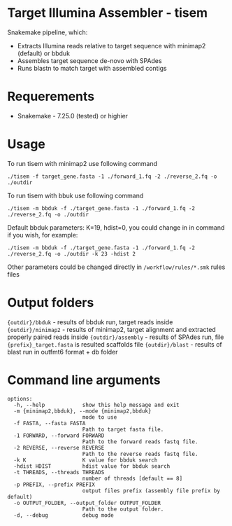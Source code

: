 # Target Illumina Assembler - tisem

Snakemake pipeline, which:
* Extracts Illumina reads relative to target sequence with minimap2 (default) or bbduk
* Assembles target sequence de-novo with SPAdes
* Runs blastn to match target with assembled contigs

# Requerements
* Snakemake - 7.25.0 (tested) or highier

# Usage
To run tisem with minimap2 use following command

 `./tisem -f target_gene.fasta -1 ./forward_1.fq -2 ./reverse_2.fq -o ./outdir`

To run tisem with bbuk use following command

 `./tisem -m bbduk -f ./target_gene.fasta -1 ./forward_1.fq -2 ./reverse_2.fq -o ./outdir`

Default bbduk parameters: K=19, hdist=0, you could change in in command if you wish, for example:

 `./tisem -m bbduk -f ./target_gene.fasta -1 ./forward_1.fq -2 ./reverse_2.fq -o ./outdir -k 23 -hdist 2`

Other parameters could be changed directly in `/workflow/rules/*.smk` rules files

# Output folders
`{outdir}/bbduk` - results of bbduk run, target reads inside
`{outdir}/minimap2` - results of minimap2, target alignment and extracted properly paired reads inside
`{outdir}/assembly` - results of SPAdes run, file `{prefix}_target.fasta` is resulted scaffolds file
`{outdir}/blast` - results of blast run in outfmt6 format + db folder 
 
# Command line arguments
```
options:
  -h, --help            show this help message and exit
  -m {minimap2,bbduk}, --mode {minimap2,bbduk}
                        mode to use
  -f FASTA, --fasta FASTA
                        Path to target fasta file.
  -1 FORWARD, --forward FORWARD
                        Path to the forward reads fastq file.
  -2 REVERSE, --reverse REVERSE
                        Path to the reverse reads fastq file.
  -k K                  K value for bbduk search
  -hdist HDIST          hdist value for bbduk search
  -t THREADS, --threads THREADS
                        number of threads [default == 8]
  -p PREFIX, --prefix PREFIX
                        output files prefix (assembly file prefix by default)
  -o OUTPUT_FOLDER, --output_folder OUTPUT_FOLDER
                        Path to the output folder.
  -d, --debug           debug mode
  ```
